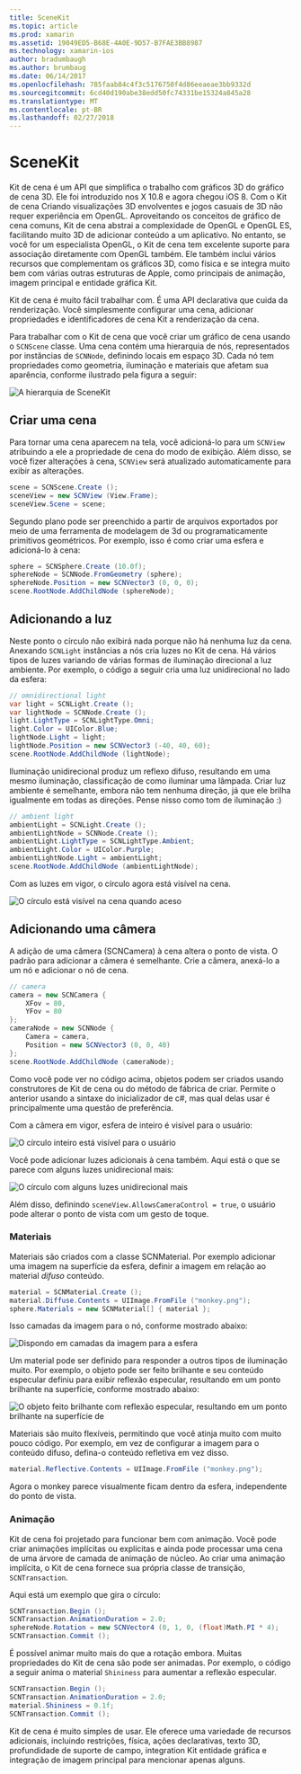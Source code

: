 ```yaml
---
title: SceneKit
ms.topic: article
ms.prod: xamarin
ms.assetid: 19049ED5-B68E-4A0E-9D57-B7FAE3BB8987
ms.technology: xamarin-ios
author: bradumbaugh
ms.author: brumbaug
ms.date: 06/14/2017
ms.openlocfilehash: 785faab84c4f3c5176750f4d86eeaeae3bb9332d
ms.sourcegitcommit: 6cd40d190abe38edd50fc74331be15324a845a28
ms.translationtype: MT
ms.contentlocale: pt-BR
ms.lasthandoff: 02/27/2018
---
```

# <a name="scenekit"></a>SceneKit

Kit de cena é um API que simplifica o trabalho com gráficos 3D do gráfico de cena 3D. Ele foi introduzido nos X 10.8 e agora chegou iOS 8. Com o Kit de cena Criando visualizações 3D envolventes e jogos casuais de 3D não requer experiência em OpenGL. Aproveitando os conceitos de gráfico de cena comuns, Kit de cena abstrai a complexidade de OpenGL e OpenGL ES, facilitando muito 3D de adicionar conteúdo a um aplicativo. No entanto, se você for um especialista OpenGL, o Kit de cena tem excelente suporte para associação diretamente com OpenGL também. Ele também inclui vários recursos que complementam os gráficos 3D, como física e se integra muito bem com várias outras estruturas de Apple, como principais de animação, imagem principal e entidade gráfica Kit.

Kit de cena é muito fácil trabalhar com. É uma API declarativa que cuida da renderização. Você simplesmente configurar uma cena, adicionar propriedades e identificadores de cena Kit a renderização da cena.

Para trabalhar com o Kit de cena que você criar um gráfico de cena usando o `SCNScene` classe. Uma cena contém uma hierarquia de nós, representados por instâncias de `SCNNode`, definindo locais em espaço 3D. Cada nó tem propriedades como geometria, iluminação e materiais que afetam sua aparência, conforme ilustrado pela figura a seguir:

![](scenekit-images/image7.png "A hierarquia de SceneKit") 

## <a name="create-a-scene"></a>Criar uma cena

Para tornar uma cena aparecem na tela, você adicioná-lo para um `SCNView` atribuindo a ele a propriedade de cena do modo de exibição. Além disso, se você fizer alterações à cena, `SCNView` será atualizado automaticamente para exibir as alterações.

```csharp
scene = SCNScene.Create ();
sceneView = new SCNView (View.Frame);
sceneView.Scene = scene;
```

Segundo plano pode ser preenchido a partir de arquivos exportados por meio de uma ferramenta de modelagem de 3d ou programaticamente primitivos geométricos. Por exemplo, isso é como criar uma esfera e adicioná-lo à cena:

```csharp
sphere = SCNSphere.Create (10.0f);
sphereNode = SCNNode.FromGeometry (sphere);
sphereNode.Position = new SCNVector3 (0, 0, 0);
scene.RootNode.AddChildNode (sphereNode);
```

## <a name="adding-light"></a>Adicionando a luz

Neste ponto o círculo não exibirá nada porque não há nenhuma luz da cena. Anexando `SCNLight` instâncias a nós cria luzes no Kit de cena. Há vários tipos de luzes variando de várias formas de iluminação direcional a luz ambiente. Por exemplo, o código a seguir cria uma luz unidirecional no lado da esfera:

```csharp
// omnidirectional light
var light = SCNLight.Create ();
var lightNode = SCNNode.Create ();
light.LightType = SCNLightType.Omni;
light.Color = UIColor.Blue;
lightNode.Light = light;
lightNode.Position = new SCNVector3 (-40, 40, 60);
scene.RootNode.AddChildNode (lightNode);
```

Iluminação unidirecional produz um reflexo difuso, resultando em uma mesmo iluminação, classificação de como iluminar uma lâmpada. Criar luz ambiente é semelhante, embora não tem nenhuma direção, já que ele brilha igualmente em todas as direções. Pense nisso como tom de iluminação :)

```csharp
// ambient light
ambientLight = SCNLight.Create ();
ambientLightNode = SCNNode.Create ();
ambientLight.LightType = SCNLightType.Ambient;
ambientLight.Color = UIColor.Purple;
ambientLightNode.Light = ambientLight;
scene.RootNode.AddChildNode (ambientLightNode);
```

Com as luzes em vigor, o círculo agora está visível na cena.

![](scenekit-images/image8.png "O círculo está visível na cena quando aceso")
 
## <a name="adding-a-camera"></a>Adicionando uma câmera

A adição de uma câmera (SCNCamera) à cena altera o ponto de vista. O padrão para adicionar a câmera é semelhante. Crie a câmera, anexá-lo a um nó e adicionar o nó de cena.

```csharp
// camera
camera = new SCNCamera {
    XFov = 80,
    YFov = 80
};
cameraNode = new SCNNode {
    Camera = camera,
    Position = new SCNVector3 (0, 0, 40)
};
scene.RootNode.AddChildNode (cameraNode);
```

Como você pode ver no código acima, objetos podem ser criados usando construtores de Kit de cena ou do método de fábrica de criar. Permite o anterior usando a sintaxe do inicializador de c#, mas qual delas usar é principalmente uma questão de preferência.

Com a câmera em vigor, esfera de inteiro é visível para o usuário:

![](scenekit-images/image9.png "O círculo inteiro está visível para o usuário")
 
Você pode adicionar luzes adicionais à cena também. Aqui está o que se parece com alguns luzes unidirecional mais:

![](scenekit-images/image10.png "O círculo com alguns luzes unidirecional mais")
 
Além disso, definindo `sceneView.AllowsCameraControl = true`, o usuário pode alterar o ponto de vista com um gesto de toque.

### <a name="materials"></a>Materiais

Materiais são criados com a classe SCNMaterial. Por exemplo adicionar uma imagem na superfície da esfera, definir a imagem em relação ao material *difuso* conteúdo.

```csharp
material = SCNMaterial.Create ();
material.Diffuse.Contents = UIImage.FromFile ("monkey.png");
sphere.Materials = new SCNMaterial[] { material };
```

Isso camadas da imagem para o nó, conforme mostrado abaixo:

![](scenekit-images/image11.png "Dispondo em camadas da imagem para a esfera")
 
Um material pode ser definido para responder a outros tipos de iluminação muito. Por exemplo, o objeto pode ser feito brilhante e seu conteúdo especular definiu para exibir reflexão especular, resultando em um ponto brilhante na superfície, conforme mostrado abaixo:

![](scenekit-images/image12.png "O objeto feito brilhante com reflexão especular, resultando em um ponto brilhante na superfície de")
 
Materiais são muito flexíveis, permitindo que você atinja muito com muito pouco código. Por exemplo, em vez de configurar a imagem para o conteúdo difuso, defina-o conteúdo refletiva em vez disso.

```csharp
material.Reflective.Contents = UIImage.FromFile ("monkey.png");
```

Agora o monkey parece visualmente ficam dentro da esfera, independente do ponto de vista.

### <a name="animation"></a>Animação

Kit de cena foi projetado para funcionar bem com animação. Você pode criar animações implícitas ou explícitas e ainda pode processar uma cena de uma árvore de camada de animação de núcleo. Ao criar uma animação implícita, o Kit de cena fornece sua própria classe de transição, `SCNTransaction`.

Aqui está um exemplo que gira o círculo:

```csharp
SCNTransaction.Begin ();
SCNTransaction.AnimationDuration = 2.0;
sphereNode.Rotation = new SCNVector4 (0, 1, 0, (float)Math.PI * 4);
SCNTransaction.Commit ();
```

É possível animar muito mais do que a rotação embora. Muitas propriedades do Kit de cena são pode ser animadas. Por exemplo, o código a seguir anima o material `Shininess` para aumentar a reflexão especular.

```csharp
SCNTransaction.Begin ();
SCNTransaction.AnimationDuration = 2.0;
material.Shininess = 0.1f;
SCNTransaction.Commit ();
```

Kit de cena é muito simples de usar. Ele oferece uma variedade de recursos adicionais, incluindo restrições, física, ações declarativas, texto 3D, profundidade de suporte de campo, integration Kit entidade gráfica e integração de imagem principal para mencionar apenas alguns.